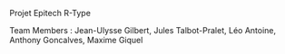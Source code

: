 Projet Epitech R-Type

Team Members : Jean-Ulysse Gilbert, Jules Talbot-Pralet, Léo Antoine, Anthony Goncalves, Maxime Giquel
